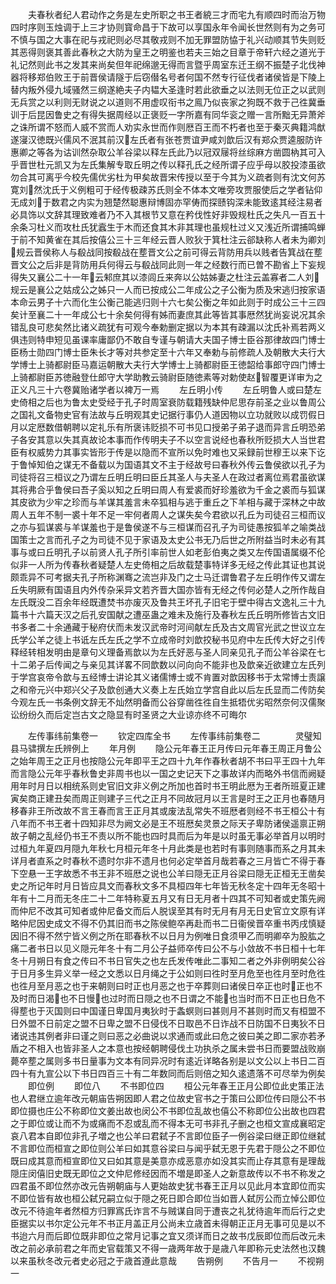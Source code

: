 <!-- { "loadSidebar": true } -->
　　夫春秋者纪人君动作之务是左史所职之书王者綂三才而宅九有顺四时而治万物四时序则玉烛调于上三才协则寳命昌于下故可以享国永年令闻长世然则有为之务可不慎与国之大事在祀与戎祀则必尽其敬戎则不加无罪盟防恊于礼兴动顺其节失则贬其恶得则褒其善此春秋之大防为皇王之明鉴也若夫三始之目章于帝轩六经之道光于礼记然则此书之发其来尚矣但年祀绵邈无得而言暨乎周室东迁王纲不振楚子北伐神器将移郑伯败王于前晋侯请隧于后窃僣名号者何国不然专行征伐者诸侯皆是下陵上替内叛外侵九域骚然三纲遂絶夫子内韫大圣逢时若此欲垂之以法则无位正之以武则无兵赏之以利则无财说之以道则不用虚叹衔书之鳯乃似丧家之狗既不救于己徃冀垂训于后昆因鲁史之有得失据周经以正褒贬一字所嘉有同华衮之赠一言所黜无异萧斧之诛所谓不怒而人威不赏而人劝实永世而作则厯百王而不朽者也至于秦灭典籍鸿猷遂寖汉徳既兴儒风不泯其前汉左氏者有张苍贾谊尹咸刘歆后汉有郑众贾逵服防许惠卿之等各为诂训然杂取公羊谷梁以释左氏此乃以冠双屦将丝综麻方凿圆枘其可入乎晋世杜元凯又为左氏集解专取丘明之传以释孔氏之经所谓子应乎母以胶投漆虽欲勿合其可离乎今校先儒优劣杜为甲矣故晋宋传授以至于今其为义疏者则有沈文何苏寛刘然沈氏于义例粗可于经传极疎苏氏则全不体本文唯旁攻贾服使后之学者钻仰无成刘于数君之内实为翘楚然聪惠辩博固亦罕俦而探赜钩深未能致逺其经注易者必具饰以文辞其理致难者乃不入其根节又意在矜伐性好非毁规杜氏之失凡一百五十余条习杜义而攻杜氏犹蠧生于木而还食其木非其理也虽规杜过义又浅近所谓捕鸣蝉于前不知黄雀在其后按僖公三十三年经云晋人败狄于箕杜注云郤缺称人者未为卿刘规云晋侯称人与殽战同按殽战在塟晋文公之前可得云背防用兵以贱者告箕战在塟晋文公之后非是背防用兵何得云与殽战同此则一年之经数行而已曽不勘省上下妄规得失又襄公二十一年云邾庶其以漆闾丘来奔以公姑姊妻之杜注云盖寡者二人刘规云是襄公之姑成公之姊只一人而已按成公二年成公之子公衡为质及宋逃归按家语本命云男子十六而化生公衡己能逃归则十六七矣公衡之年如此则于时成公三十三四矣计至襄二十一年成公七十余矣何得有姊而妻庶其此等皆其事厯然犹尚妄说况其余错乱良可悲矣然比诸义疏犹有可观今奉勅删定据以为本其有疎漏以沈氏补焉若两义俱违则特申短见虽课率庸鄙仍不敢自专谨与朝请大夫国子博士臣谷那律故四门博士臣杨士勋四门博士臣朱长才等对共参定至十六年又奉勅与前修疏人及朝散大夫行大学博士上骑都尉臣马嘉运朝散大夫行大学博士上骑都尉臣王徳韶给事郎守四门博士上骑都尉臣苏徳融登仕郎守大学助教云骑尉臣随徳素等对勅使赵智覆更详审为之正义凡三十六卷冀贻诸学者以裨万一焉
　　左丘明小传
　　左丘明鲁人或曰楚左史倚相之后也为鲁太史受经于孔子时周室衰防载籍残缺仲尼思存前圣之业以鲁周公之国礼文备物史官有法故与丘明观其史记据行事仍人道因物以立功就败以成罚假日月以定厯数借朝聘以定礼乐有所褒讳贬损不可书见口授弟子弟子退而异言丘明恐弟子各安其意以失其真故论本事而作传明夫子不以空言说经也春秋所贬损大人当世君臣有权威势力其事实皆形于传是以隐而不宣所以免时难也又采録前世穆王以来下讫于鲁悼知伯之谋无不备载以为国语其文不主于经故号曰春秋外传云鲁侯欲以孔子为司徒将召三桓议之乃谓左丘明丘明曰臣丘其圣人与夫圣人在政过者离位焉君虽欲谋其将弗合乎鲁侯曰吾子奚以知之丘明曰周人有爱裘而好珍羞欲为千金之裘而与狐谋其皮欲为少牢之珍而与羊谋其羞言未卒狐相与逃于重丘之下羊相与藏于深林之中故周人五年不制一裘十年不足一牢何者周人之谋失矣今君欲以孔丘为司徒召三桓而议之亦与狐谋裘与羊谋羞也于是鲁侯遂不与三桓谋而召孔子为司徒愚按狐羊之喻类战国策士之言而孔子之为司徒不见于家语及太史公书无乃后世之所附益当时未必有其事与或曰丘明孔子以前贤人孔子所引率前世人如老彭伯夷之类又左传国语属缀不伦似非一人所为传春秋者疑楚人左史倚相之后故载楚事特详多无经之传此其证也其说颇乖异不可考据夫孔子所称渊骞之流岂非及门之士马迁谓鲁君子左丘明作传又谓左丘失明厥有国语且内外传杂采异文若齐晋大国亦皆有无经之传何必楚人之所作哉自左氏既没二百余年经既遭焚书亦废灭及鲁共王坏孔子旧宅于壁中得古文逸礼三十九篇书十六篇天汉之后孔安国献之遭巫蛊之难未及施行及春秋左氏丘明所修皆古文旧书多者二十余通藏于秘府伏而未发汉武帝时河间献左氏及古文周官光武之世议立左氏学公羊之徒上书诋左氏左氏之学不立成帝时刘歆挍秘书见府中左氏传大好之引传释经转相发明由是章句义理备焉歆以为左氏好恶与圣人同亲见孔子而公羊谷梁在七十二弟子后传闻之与亲见其详畧不同歆数以问向向不能非也及歆亲近欲建立左氏列于学宫哀帝令歆与五经博士讲论其义诸儒博士或不肯置对歆因移书于太常博士责譲之和帝元兴中郑兴父子及歆创通大义奏上左氏始立学宫自此以后左氏显而二传防矣今观左氏一书条例文辞无不灿然明备而公谷穿凿徃徃自生抵牾优劣昭然奈何汉儒聚讼纷纷久而后定岂古文之隐显有时圣贤之大业谅亦终不可晦尔











　　左传事纬前集卷一
　　钦定四库全书
　　左传事纬前集卷二　　　　灵璧知县马骕撰左氏辨例上
　　年月例
　　隐公元年春王正月传曰元年春王周正月鲁公之始年周王之正月也按隐公元年即平王之四十九年作春秋者胡不书曰平王四十九年而言隐公元年乎春秋鲁史非周书也以一国之史记天下之事故详内而略外书信而阙疑用年时月日以相统系则史官旧文非义例之所加也首时书王明此厯为王者所班夏正建寅矣商正建丑矣而周正则建子三代之正月不同故冠月以王言是时王之正月也春随月移春非王所改故不言王春而言王正月其或废法乱常失不班厯者则经不书王桓公十有八年而不书王者十四知非尽为阙文必是王不班厯矣灵景之际天子卑防诸侯遥禀正朔故子朝之乱经仍书王不责以所不能也四时具而后为年是以时虽无事必举首月以明时过桓九年夏四月隠九年秋七月桓元年冬十月此类是也若时有事则随事而系之月其未详月者直系之时春秋不遗时尔非不遗月也何必定举首月哉若春之三月皆亡不得于春下空悬一王字故悉不书王非不班厯之说也公羊曰隠无正月谷梁曰隠无正桓无王凿矣史之所记年时月日皆应具文而春秋文多不具桓四年七年皆无秋冬定十四年无冬昭十年有十二月而无冬庄二十二年特称夏五月又有日无月者十四其不可知者或史策先阙而仲尼不改其可知者或仲尼备文而后人脱误至其有时无月有月无日史官立文原有详略仲尼因史成文不得不仍其旧而书之陈侯鲍卒再赴而书二日衞侯晋卒重书丙戌慎疑因旧不得不然宁皆义例之所在耶春秋不以日月为例唯日食须甲乙而明卿卒为股肱之痛二者书日以见义隠元年冬十有二月公子益师卒传曰公不与小敛故不书日桓十七年冬十月朔日有食之传曰不书日官失之也左氏发传唯此二事知二者之外非例明矣公谷于日月多生异义举一经之文悉以日月绳之于公如则曰徃时至月危至也徃月至时危徃也徃月至月恶之也于来朝则曰时正也月恶之也于卒葬则曰诸侯日卒正也时正也不及时而日渴也不日慢也过时而日隠之也不日谓之不能也当时而不日正也日危不得塟也于灭国则曰中国谨日卑国月夷狄时于螽螟则曰甚则月不甚则时而又有桓盟不日外盟不日前定之盟不日卑之盟不日侵伐不日取邑不日诈战不日防国不日夷狄不日诸说违其例者非曰谨之则曰恶之必曲说以求通而或此曰危之彼曰美之即二家亦若矛盾之不相入也皆非圣人之本意也按经朝聘侵伐土功执杀之属未尝书日而要盟战败崩薨卒塟之属则多书日量事为文本有同异况时有逺近详略各别是以文公以上书日二百四十有九宣公以下书日四百三十有二年数同而后则倍之知久逺遗落不可尽举为例矣
　　即位例
　　即位八
　　不书即位四
　　桓公元年春王正月公即位此史策正法也人君继立逾年改元朝庙告朔因即人君之位故史官书之于策曰公即位传曰隠公不书即位摄也庄公不称即位文姜出故也闵公不书即位乱故也僖公不称即位公出故也四君之于即位或让而不为或痛而不忍或乱而不得本无可书非孔子删之也桓文宣成襄昭定哀八君本自即位非孔子増之也公羊曰君弑子不言即位臣子一例谷梁曰继正即位继弑不言即位而桓宣之即位则公羊曰如其意谷梁曰与闻乎弑无恩于先君于隠公之不即位既曰成其意而桓宣即位又曰如其意是美意亦成恶意亦如没其实而止存其意有是理哉隠庄闵僖旧史既无即位之文仲尼修经因而不増是即圣人之新意故传以不书不称发之四君虽不即位然亦改元告朔朝庙与人更始故史犹书春王正月以见此月本宜即位而实不即位皆有故也桓公弑兄嗣立似于隠之死日即合即位当如晋人弑厉公而立悼公即位改元不待逾年者然桓方归罪寪氏诈言不与贼谋自同于遭丧之礼犹待逾年而后行之史臣据实以书尔定公元年不书正月盖正月公尚未立歳首未得朝正正月无事可见是以不书迨六月而后即位既非即位之常月记事之宜又须详而日之故书戊辰即位而后改元未改之前必承前君之年而史官载策又不得一歳两年故于是歳八年即称元史法然也汉魏以来虽秋冬改元者史必冠之于歳首遵此意哉
　　告朔例
　　不告月一
　　不视朔一
